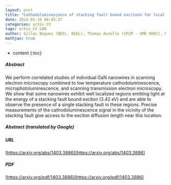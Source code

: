 ```yaml
---
layout: post
title: "Cathodoluminescence of stacking fault bound excitons for local probing of the exciton diffusion length in single GaN nanowires"
date: 2014-03-16 06:45:37
categories: arXiv_CV
tags: arXiv_CV GAN
author: Gilles Nogues (NEEL, NEEL), Thomas Auzelle (SP2M - UMR 9002), Martien Den Hertog (NEEL, NEEL), Bruno Gayral (SP2M - UMR 9002), Bruno Daudin (SP2M - UMR 9002)
mathjax: true
---
```


* content
{:toc}

##### Abstract
We perform correlated studies of individual GaN nanowires in scanning electron microscopy combined to low temperature cathodoluminescence, microphotoluminescence, and scanning transmission electron microscopy. We show that some nanowires exhibit well localized regions emitting light at the energy of a stacking fault bound exciton (3.42 eV) and are able to observe the presence of a single stacking fault in these regions. Precise measurements of the cathodoluminescence signal in the vicinity of the stacking fault give access to the exciton diffusion length near this location.

##### Abstract (translated by Google)


##### URL
[https://arxiv.org/abs/1403.3886](https://arxiv.org/abs/1403.3886)

##### PDF
[https://arxiv.org/pdf/1403.3886](https://arxiv.org/pdf/1403.3886)

